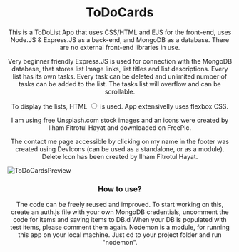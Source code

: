 <h1 align="center">ToDoCards</h1>

<p align="center">This is a ToDoList App that uses CSS/HTML and EJS for the front-end, uses Node.JS & Express.JS as a back-end, and MongoDB as a database. There are no external front-end libraries in use.</p>

<p align="center"> Very beginner friendly Express.JS is used for connection with the MongoDB database, that stores list Image links, list titles and list descriptions. Every list has its own tasks. Every task can be deleted and unlimited number of tasks can be added to the list. The tasks list will overflow and can be scrollable. </p>

<p align="center">To display the lists, HTML <input type="radio"> is used. App extensivelly uses flexbox CSS.</p>

<p align="center">I am using free Unsplash.com stock images and an icons were created by Ilham Fitrotul Hayat and downloaded on FreePic.</p>

<p align="center">The contact me page accessible by clicking on my name in the footer was created using DevIcons (can be used as a standalone, or as a module).
Delete Icon has been created by Ilham Fitrotul Hayat.</p>

<p align="center">

![ToDoCardsPreview](https://github.com/NF-7/ToDoList-With-Mongoose/assets/101887698/15b74558-f32c-40dc-9de7-3c219aec4394)
  
</p>

<h3 align="center">How to use?</h3>

<p align="center">The code can be freely reused and improved. To start working on this, create an auth.js file with your own MongoDB credentials, uncomment the code for items and saving items to DB.d When your DB is populated with test items, please comment them again. Nodemon is a module, for running this app on your local machine. Just cd to your project folder and run "nodemon". </p>
